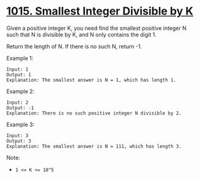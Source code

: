 # [1015. Smallest Integer Divisible by K](https://leetcode.com/problems/smallest-integer-divisible-by-k/)

Given a positive integer K, you need find the smallest positive integer N such that N is divisible by K, and N only contains the digit 1.

Return the length of N.  If there is no such N, return -1.

Example 1:

```text
Input: 1
Output: 1
Explanation: The smallest answer is N = 1, which has length 1.
```

Example 2:

```text
Input: 2
Output: -1
Explanation: There is no such positive integer N divisible by 2.
```

Example 3:

```text
Input: 3
Output: 3
Explanation: The smallest answer is N = 111, which has length 3.
```

Note:

- `1 <= K <= 10^5`
